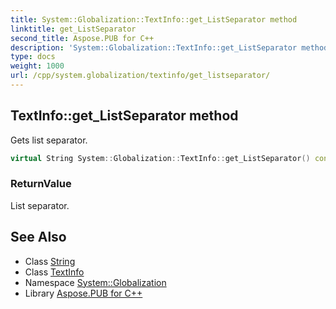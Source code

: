 ```yaml
---
title: System::Globalization::TextInfo::get_ListSeparator method
linktitle: get_ListSeparator
second_title: Aspose.PUB for C++
description: 'System::Globalization::TextInfo::get_ListSeparator method. Gets list separator in C++.'
type: docs
weight: 1000
url: /cpp/system.globalization/textinfo/get_listseparator/
---
```

## TextInfo::get_ListSeparator method


Gets list separator.

```cpp
virtual String System::Globalization::TextInfo::get_ListSeparator() const
```


### ReturnValue

List separator.

## See Also

* Class [String](../../../system/string/)
* Class [TextInfo](../)
* Namespace [System::Globalization](../../)
* Library [Aspose.PUB for C++](../../../)
